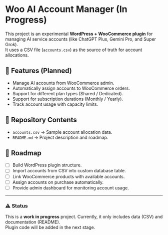 # Woo AI Account Manager (In Progress)

This project is an experimental **WordPress + WooCommerce plugin** for managing AI service accounts (like ChatGPT Plus, Gemini Pro, and Super Grok).  
It uses a CSV file (`accounts.csv`) as the source of truth for account allocations.

## 📌 Features (Planned)
- Manage AI accounts from WooCommerce admin.
- Automatically assign accounts to WooCommerce orders.
- Support for different plan types (Shared / Dedicated).
- Support for subscription durations (Monthly / Yearly).
- Track account usage with capacity limits.

## 📂 Repository Contents
- `accounts.csv` → Sample account allocation data.
- `README.md` → Project description and roadmap.

## 🚀 Roadmap
- [ ] Build WordPress plugin structure.
- [ ] Import accounts from CSV into custom database table.
- [ ] Link WooCommerce products with available accounts.
- [ ] Assign accounts on purchase automatically.
- [ ] Provide admin dashboard for monitoring account usage.

---

### ⚠️ Status
This is a **work in progress** project. Currently, it only includes data (CSV) and documentation (README).  
Plugin code will be added in the next stage.
